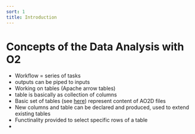 ```yaml
---
sort: 1
title: Introduction
---
```


# Concepts of the Data Analysis with O2

- Workflow = series of tasks
- outputs can be piped to inputs
- Working on tables (Apache arrow tables)
- table is basically as collection of columns
- Basic set of tables (see [here](datamodel.md)) represent content of AO2D files
- New columns and table can be declared and produced, used to extend existing tables
- Functinality provided to select specific rows of a table
- 
